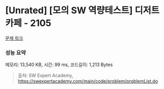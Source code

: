 # [Unrated] [모의 SW 역량테스트] 디저트 카페 - 2105 

[문제 링크](https://swexpertacademy.com/main/code/problem/problemDetail.do?contestProbId=AV5VwAr6APYDFAWu) 

### 성능 요약

메모리: 13,540 KB, 시간: 99 ms, 코드길이: 1,213 Bytes



> 출처: SW Expert Academy, https://swexpertacademy.com/main/code/problem/problemList.do